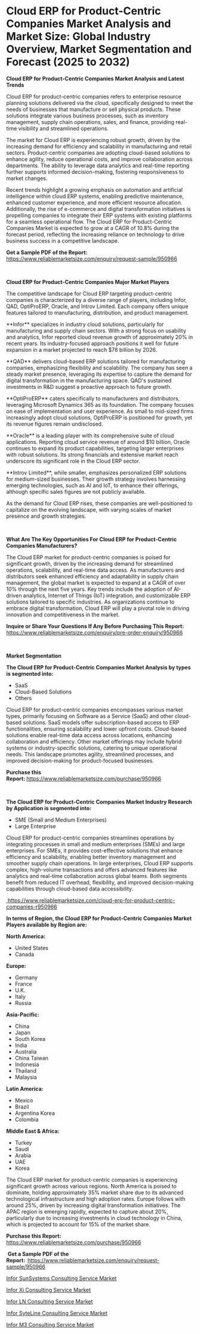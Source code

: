 <p><h1>Cloud ERP for Product-Centric Companies Market Analysis and Market Size: Global Industry Overview, Market Segmentation and Forecast (2025 to 2032)</h1></p><p><strong>Cloud ERP for Product-Centric Companies Market Analysis and Latest Trends</strong></p>
<p><p>Cloud ERP for product-centric companies refers to enterprise resource planning solutions delivered via the cloud, specifically designed to meet the needs of businesses that manufacture or sell physical products. These solutions integrate various business processes, such as inventory management, supply chain operations, sales, and finance, providing real-time visibility and streamlined operations.</p><p>The market for Cloud ERP is experiencing robust growth, driven by the increasing demand for efficiency and scalability in manufacturing and retail sectors. Product-centric companies are adopting cloud-based solutions to enhance agility, reduce operational costs, and improve collaboration across departments. The ability to leverage data analytics and real-time reporting further supports informed decision-making, fostering responsiveness to market changes.</p><p>Recent trends highlight a growing emphasis on automation and artificial intelligence within cloud ERP systems, enabling predictive maintenance, enhanced customer experience, and more efficient resource allocation. Additionally, the rise of e-commerce and digital transformation initiatives is propelling companies to integrate their ERP systems with existing platforms for a seamless operational flow. The Cloud ERP for Product-Centric Companies Market is expected to grow at a CAGR of 10.8% during the forecast period, reflecting the increasing reliance on technology to drive business success in a competitive landscape.</p></p>
<p><strong>Get a Sample PDF of the Report:&nbsp;</strong> <a href="https://www.reliablemarketsize.com/enquiry/request-sample/950966?utm_campaign=2176&utm_medium=2&utm_source=Github&utm_content=ia&utm_term=11032025&utm_id=cloud-erp-for-product-centric-companies">https://www.reliablemarketsize.com/enquiry/request-sample/950966</a></p>
<p>&nbsp;</p>
<p><strong>Cloud ERP for Product-Centric Companies Major Market Players</strong></p>
<p><p>The competitive landscape for Cloud ERP targeting product-centric companies is characterized by a diverse range of players, including Infor, QAD, OptiProERP, Oracle, and Introv Limited. Each company offers unique features tailored to manufacturing, distribution, and product management.</p><p>**Infor** specializes in industry cloud solutions, particularly for manufacturing and supply chain sectors. With a strong focus on usability and analytics, Infor reported cloud revenue growth of approximately 20% in recent years. Its industry-focused approach positions it well for future expansion in a market projected to reach $78 billion by 2026.</p><p>**QAD** delivers cloud-based ERP solutions tailored for manufacturing companies, emphasizing flexibility and scalability. The company has seen a steady market presence, leveraging its expertise to capture the demand for digital transformation in the manufacturing space. QAD's sustained investments in R&D suggest a proactive approach to future growth.</p><p>**OptiProERP** caters specifically to manufacturers and distributors, leveraging Microsoft Dynamics 365 as its foundation. The company focuses on ease of implementation and user experience. As small to mid-sized firms increasingly adopt cloud solutions, OptiProERP is positioned for growth, yet its revenue figures remain undisclosed.</p><p>**Oracle** is a leading player with its comprehensive suite of cloud applications. Reporting cloud service revenue of around $10 billion, Oracle continues to expand its product capabilities, targeting larger enterprises with robust solutions. Its strong financials and extensive market reach underscore its significant role in the Cloud ERP sector.</p><p>**Introv Limited**, while smaller, emphasizes personalized ERP solutions for medium-sized businesses. Their growth strategy involves harnessing emerging technologies, such as AI and IoT, to enhance their offerings, although specific sales figures are not publicly available.</p><p>As the demand for Cloud ERP rises, these companies are well-positioned to capitalize on the evolving landscape, with varying scales of market presence and growth strategies.</p></p>
<p>&nbsp;</p>
<p><strong>What Are The Key Opportunities For Cloud ERP for Product-Centric Companies Manufacturers?</strong></p>
<p><p>The Cloud ERP market for product-centric companies is poised for significant growth, driven by the increasing demand for streamlined operations, scalability, and real-time data access. As manufacturers and distributors seek enhanced efficiency and adaptability in supply chain management, the global market is expected to expand at a CAGR of over 10% through the next five years. Key trends include the adoption of AI-driven analytics, Internet of Things (IoT) integration, and customizable ERP solutions tailored to specific industries. As organizations continue to embrace digital transformation, Cloud ERP will play a pivotal role in driving innovation and competitiveness in the market.</p></p>
<p><strong>Inquire or Share Your Questions If Any Before Purchasing This Report:</strong> <a href="https://www.reliablemarketsize.com/enquiry/pre-order-enquiry/950966?utm_campaign=2176&utm_medium=2&utm_source=Github&utm_content=ia&utm_term=11032025&utm_id=cloud-erp-for-product-centric-companies">https://www.reliablemarketsize.com/enquiry/pre-order-enquiry/950966</a></p>
<p>&nbsp;</p>
<p><strong>Market Segmentation</strong></p>
<p><strong>The Cloud ERP for Product-Centric Companies Market Analysis by types is segmented into:</strong></p>
<p><ul><li>SaaS</li><li>Cloud-Based Solutions</li><li>Others</li></ul></p>
<p><p>Cloud ERP for product-centric companies encompasses various market types, primarily focusing on Software as a Service (SaaS) and other cloud-based solutions. SaaS models offer subscription-based access to ERP functionalities, ensuring scalability and lower upfront costs. Cloud-based solutions enable real-time data access across locations, enhancing collaboration and efficiency. Other market offerings may include hybrid systems or industry-specific solutions, catering to unique operational needs. This landscape promotes agility, streamlined processes, and improved decision-making for product-focused businesses.</p></p>
<p><strong>Purchase this Report:&nbsp;</strong><a href="https://www.reliablemarketsize.com/purchase/950966?utm_campaign=2176&utm_medium=2&utm_source=Github&utm_content=ia&utm_term=11032025&utm_id=cloud-erp-for-product-centric-companies">https://www.reliablemarketsize.com/purchase/950966</a></p>
<p>&nbsp;</p>
<p><strong>The Cloud ERP for Product-Centric Companies Market Industry Research by Application is segmented into:</strong></p>
<p><ul><li>SME (Small and Medium Enterprises)</li><li>Large Enterprise</li></ul></p>
<p><p>Cloud ERP for product-centric companies streamlines operations by integrating processes in small and medium enterprises (SMEs) and large enterprises. For SMEs, it provides cost-effective solutions that enhance efficiency and scalability, enabling better inventory management and smoother supply chain operations. In large enterprises, Cloud ERP supports complex, high-volume transactions and offers advanced features like analytics and real-time collaboration across global teams. Both segments benefit from reduced IT overhead, flexibility, and improved decision-making capabilities through cloud-based data accessibility.</p></p>
<p><a href="https://www.reliablemarketsize.com/cloud-erp-for-product-centric-companies-r950966?utm_campaign=2176&utm_medium=2&utm_source=Github&utm_content=ia&utm_term=11032025&utm_id=cloud-erp-for-product-centric-companies">&nbsp;https://www.reliablemarketsize.com/cloud-erp-for-product-centric-companies-r950966</a></p>
<p><strong>In terms of Region, the Cloud ERP for Product-Centric Companies Market Players available by Region are:</strong></p>
<p>
    <p> <strong> North America: </strong>
        <ul>
            <li>United States</li>
            <li>Canada</li>
        </ul>
        </p> 
    <p> <strong> Europe: </strong>
        <ul>
            <li>Germany</li>
            <li>France</li>
            <li>U.K.</li>
            <li>Italy</li>
            <li>Russia</li>
        </ul>
        </p> 
    <p> <strong> Asia-Pacific: </strong>
        <ul>
            <li>China</li>
            <li>Japan</li>
            <li>South Korea</li>
            <li>India</li>
            <li>Australia</li>
            <li>China Taiwan</li>
            <li>Indonesia</li>
            <li>Thailand</li>
            <li>Malaysia</li>
        </ul>
        </p> 
    <p> <strong> Latin America: </strong>
        <ul>
            <li>Mexico</li>
            <li>Brazil</li>
            <li>Argentina Korea</li>
            <li>Colombia</li>
        </ul>
        </p> 
    <p> <strong> Middle East & Africa: </strong>
        <ul>
            <li>Turkey</li>
            <li>Saudi</li>
            <li>Arabia</li>
            <li>UAE</li>
            <li>Korea</li>
        </ul>
    </p>
    </p>
<p><p>The Cloud ERP market for product-centric companies is experiencing significant growth across various regions. North America is poised to dominate, holding approximately 35% market share due to its advanced technological infrastructure and high adoption rates. Europe follows with around 25%, driven by increasing digital transformation initiatives. The APAC region is emerging rapidly, expected to capture about 20%, particularly due to increasing investments in cloud technology in China, which is projected to account for 15% of the market share.</p></p>
<p><strong>Purchase this Report: </strong><a href="https://www.reliablemarketsize.com/purchase/950966?utm_campaign=2176&utm_medium=2&utm_source=Github&utm_content=ia&utm_term=11032025&utm_id=cloud-erp-for-product-centric-companies">https://www.reliablemarketsize.com/purchase/950966</a></p>
<p>&nbsp;<strong>Get a Sample PDF of the Report:&nbsp;&nbsp;</strong><a href="https://www.reliablemarketsize.com/enquiry/request-sample/950966?utm_campaign=2176&utm_medium=2&utm_source=Github&utm_content=ia&utm_term=11032025&utm_id=cloud-erp-for-product-centric-companies">https://www.reliablemarketsize.com/enquiry/request-sample/950966</a></p>
<p><strong></strong></p>
<p><p><a href="https://github.com/snelldimkeod/Market-Research-Report-List-1/blob/main/infor-sunsystems-consulting-service-market.md?utm_campaign=2176&utm_medium=2&utm_source=Github&utm_content=ia&utm_term=11032025&utm_id=cloud-erp-for-product-centric-companies">Infor SunSystems Consulting Service Market</a></p><p><a href="https://github.com/kitkaeberz5z/Market-Research-Report-List-1/blob/main/infor-xi-consulting-service-market.md?utm_campaign=2176&utm_medium=2&utm_source=Github&utm_content=ia&utm_term=11032025&utm_id=cloud-erp-for-product-centric-companies">Infor Xi Consulting Service Market</a></p><p><a href="https://github.com/lugnabirue/Market-Research-Report-List-1/blob/main/infor-ln-consulting-service-market.md?utm_campaign=2176&utm_medium=2&utm_source=Github&utm_content=ia&utm_term=11032025&utm_id=cloud-erp-for-product-centric-companies">Infor LN Consulting Service Market</a></p><p><a href="https://github.com/gakpasulgun/Market-Research-Report-List-1/blob/main/infor-syteline-consulting-service-market.md?utm_campaign=2176&utm_medium=2&utm_source=Github&utm_content=ia&utm_term=11032025&utm_id=cloud-erp-for-product-centric-companies">Infor SyteLine Consulting Service Market</a></p><p><a href="https://github.com/shpirttangim48/Market-Research-Report-List-1/blob/main/infor-m3-consulting-service-market.md?utm_campaign=2176&utm_medium=2&utm_source=Github&utm_content=ia&utm_term=11032025&utm_id=cloud-erp-for-product-centric-companies">Infor M3 Consulting Service Market</a></p></p>